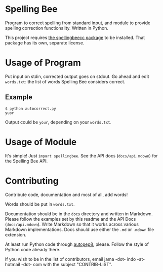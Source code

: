 Spelling Bee
============

Program to correct spelling from standard input, and module to provide spelling correction functionality. Written in Python.

This project requires [the spellingbeecc package](https://github.com/jmanuel1/spellingbee-cc) to be installed. That package has its own, separate license.

Usage of Program
================

Put input on stdin, corrected output goes on stdout. Go ahead and edit
`words.txt`: the list of words Spelling Bee considers correct.

Example
-------

    $ python autocorrect.py
    yuor
    
Output could be `your`, depending on your `words.txt`.

Usage of Module
===============

It's simple! Just `import spellingbee`. See the API docs (`docs/api.mdown`) for the Spelling Bee API.

Contributing
============

Contribute code, documentation and most of all, add words!

Words should be put in `words.txt`.

Documentation should be in the `docs` directory and written in Markdown. Please follow the examples set by this readme and the API Docs (`docs/api.mdown`). Write Markdown so that it works across various Markdown implementations. Docs should use either the `.md` or `.mdown` file extension.

At least run Python code through [autopep8](https://pypi.python.org/pypi/autopep8),
please. Follow the style of Python code already there.

If you wish to be in the list of contributors, email jama -dot- indo -at- hotmail -dot- com with the subject "CONTRIB-LIST".